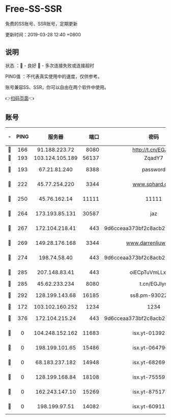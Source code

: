# Free-SS-SSR

免费的SS账号、SSR账号，定期更新

更新时间：2019-03-28 12:40 +0800

## 说明

状态     ：🙂 - 良好 🙁 - 多次连接失败或连接超时

PING值   ：不代表真实使用中的速度，仅供参考。

账号兼容SS、SSR，你可以自由在两个软件中使用。

👉[扫码页面](https://liesauer.github.io/Free-SS-SSR/)👈

## 账号

|-|PING|服务器|端口|密码|加密方式|区域|
|:----:|:----:|:-----:|-----:|:----:|:----:|:----:|
|🙂|166|91.188.223.72|8080|http://t.cn/EGJIyrl|rc4-md5|RU|
|🙂|193|103.124.105.189|56137|ZqadY7|chacha20|US|
|🙂|193|67.21.81.240|8388|password|aes-256-cfb|US|
|🙂|222|45.77.254.220|3344|www.sphard.com|aes-256-cfb|SG|
|🙂|250|45.76.162.14|11111|11111|aes-256-cfb|SG|
|🙂|264|173.193.85.131|30587|jaz|aes-256-cfb|US|
|🙂|267|172.104.218.41|443|9d6cceaa373bf2c8acb22e60b6a58be6|aes-256-cfb|US|
|🙂|269|149.28.176.168|3344|www.darrenliuwei.com|aes-256-cfb|AU|
|🙂|274|198.74.58.40|443|9d6cceaa373bf2c8acb22e60b6a58be6|aes-256-cfb|US|
|🙂|285|207.148.83.41|443|oiECpTuVmLLxk4Ts|aes-256-cfb|AU|
|🙂|285|45.62.233.234|8080|t.cn/EGJIyrl|rc4-md5|CA|
|🙂|292|128.199.143.68|16185|ss8.pm-93022254|aes-256-cfb|SG|
|🙂|172|103.102.160.252|1234|1234|rc4-md5|JP|
|🙂|376|172.104.215.24|443|9d6cceaa373bf2c8acb22e60b6a58be6|aes-256-cfb|US|
|🙁|0|104.248.152.162|11683|isx.yt-01392151|aes-256-cfb|SG|
|🙁|0|198.199.101.65|15486|isx.yt-06479676|aes-256-cfb|US|
|🙁|0|68.183.237.182|14948|isx.yt-68269192|aes-256-cfb|SG|
|🙁|0|128.199.168.84|18108|isx.yt-75559783|aes-256-cfb|SG|
|🙁|0|162.243.147.10|15269|isx.yt-87517333|aes-256-cfb|US|
|🙁|0|198.199.97.51|14082|isx.yt-60911167|aes-256-cfb|US|
